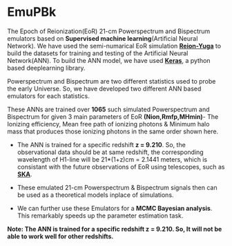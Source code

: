 # EmuPBk
 The Epoch of Reionization(EoR) 21-cm Powerspectrum and Bispectrum emulators based on **Supervised machine learning**(Artificial Neural Network). We have used the semi-numarical 
EoR simulation **[Reion-Yuga](https://github.com/rajeshmondal18/ReionYuga)** to build the datasets for training and testing of the Artificial Neural Network(ANN). To build the ANN model, we have used 
**[Keras](https://keras.io/)**, a python based deeplearning library.

Powerspectrum and Bispectrum are two different statistics used to probe the early Universe. So, we have developed two different
ANN based emulators for each statistics.

These ANNs are trained over **1065** such simulated Powerspectrum and Bispectrum for given 3 main parameters of EoR
**(Nion,Rmfp,MHmin)**- The Ionizing efficiency, Mean free path of ionizing photons & Minimum halo mass 
that produces those ionizing photons in the same order shown here.

* The ANN is trained for a specific redshift **z = 9.210**. So, the observational data should be at same redshift, the
 corresponding wavelength of H1-line will be 21*(1+z)cm = 2.1441 meters, which is consistant with the future 
 observations of EoR using telescopes, such as **[SKA](https://www.skatelescope.org/)**. 
 
* These emulated 21-cm Powerspectrum & Bispectrum signals then can be used as a theoretical models inplace of simulations.

* We can further use these Emulators for a **MCMC Bayesian analysis**. This remarkably speeds up the parameter estimation task.


**Note: The ANN is trained for a specific redshift z = 9.210. So, It will not be able to work well for other redshifts.**


 

 

 

